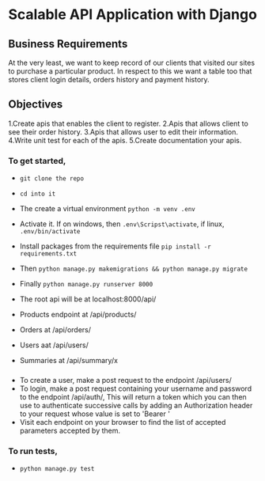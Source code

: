 # Scalable API Application with Django

## Business Requirements
At the very least, we want to keep record of our clients that visited our sites to purchase a particular product. In respect to this we want a table too that stores client login details, orders history and payment history.

## Objectives
1.Create apis that enables the client to register.
2.Apis that allows client to see their order history.
3.Apis that allows user to edit their information.
4.Write unit test for each of the apis.
5.Create documentation your apis.

### To get started,
- `git clone the repo`
- `cd into it`
- The create a virtual environment `python -m venv .env`
- Activate it. If on windows, then  `.env\Scripst\activate`, if linux, `.env/bin/activate`
- Install packages from the requirements file `pip install -r requirements.txt`
- Then `python manage.py makemigrations && python manage.py migrate`
- Finally `python manage.py runserver 8000`

- The root api will be at localhost:8000/api/
- Products endpoint at /api/products/
- Orders at /api/orders/
- Users aat /api/users/
- Summaries at /api/summary/x
###
- To create a user, make a post request to the endpoint /api/users/
- To login, make a post request containing your username and password to the endpoint /api/auth/, This will return a token which you can then use to authenticate successive calls by adding an Authorization header to your request whose value is set to 'Bearer <token>'
- Visit each endpoint on your browser to find the list of accepted parameters accepted by them.


### To run tests,
- `python manage.py test`